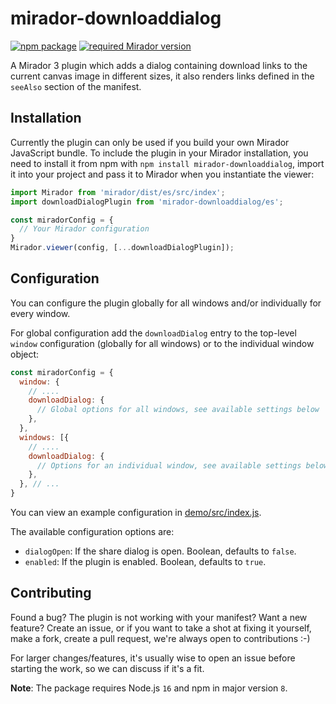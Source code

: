 # mirador-downloaddialog

[![npm package][npm-badge]][npm]
[![required Mirador version][mirador-badge]][mirador]

A Mirador 3 plugin which adds a dialog containing download links to the current canvas image in different sizes, it also renders links defined in the `seeAlso` section of the manifest.

## Installation

Currently the plugin can only be used if you build your own Mirador JavaScript bundle.
To include the plugin in your Mirador installation, you need to install it
from npm with `npm install mirador-downloaddialog`, import it into your project
and pass it to Mirador when you instantiate the viewer:

```javascript
import Mirador from 'mirador/dist/es/src/index';
import downloadDialogPlugin from 'mirador-downloaddialog/es';

const miradorConfig = {
  // Your Mirador configuration
}
Mirador.viewer(config, [...downloadDialogPlugin]);
```

## Configuration

You can configure the plugin globally for all windows and/or individually for
every window.

For global configuration add the `downloadDialog` entry to the top-level
`window` configuration (globally for all windows) or to the individual window
object:

```javascript
const miradorConfig = {
  window: {
    // ....
    downloadDialog: {
      // Global options for all windows, see available settings below
    },
  },
  windows: [{
    // ....
    downloadDialog: {
      // Options for an individual window, see available settings below
    },
  }, // ...
}
```

You can view an example configuration in [demo/src/index.js][demo-cfg].

The available configuration options are:

- `dialogOpen`: If the share dialog is open. Boolean, defaults to `false`.
- `enabled`: If the plugin is enabled. Boolean, defaults to `true`.

## Contributing

Found a bug? The plugin is not working with your manifest? Want a new
feature? Create an issue, or if you want to take a shot at fixing it
yourself, make a fork, create a pull request, we're always open to
contributions :-)

For larger changes/features, it's usually wise to open an issue before
starting the work, so we can discuss if it's a fit.

**Note**: The package requires Node.js `16` and npm in major version `8`.

[demo-cfg]: https://github.com/dbmdz/mirador-downloaddialog/blob/main/demo/src/index.js#L5-L35
[mirador]: https://github.com/ProjectMirador/mirador/releases/tag/v3.3.0
[mirador-badge]: https://img.shields.io/badge/Mirador-%E2%89%A53.3.0-blueviolet
[npm]: https://www.npmjs.org/package/mirador-downloaddialog
[npm-badge]: https://img.shields.io/npm/v/mirador-downloaddialog.png?style=flat-square
